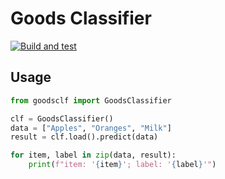 # Goods Classifier

[![Build and test](https://github.com/i-gulyaev/goodsclf/actions/workflows/ci-tests.yml/badge.svg?branch=main)](https://github.com/i-gulyaev/goodsclf/actions/workflows/ci-tests.yml)


## Usage

```python
from goodsclf import GoodsClassifier

clf = GoodsClassifier()
data = ["Apples", "Oranges", "Milk"]
result = clf.load().predict(data)

for item, label in zip(data, result):
    print(f"item: '{item}'; label: '{label}'")
```
